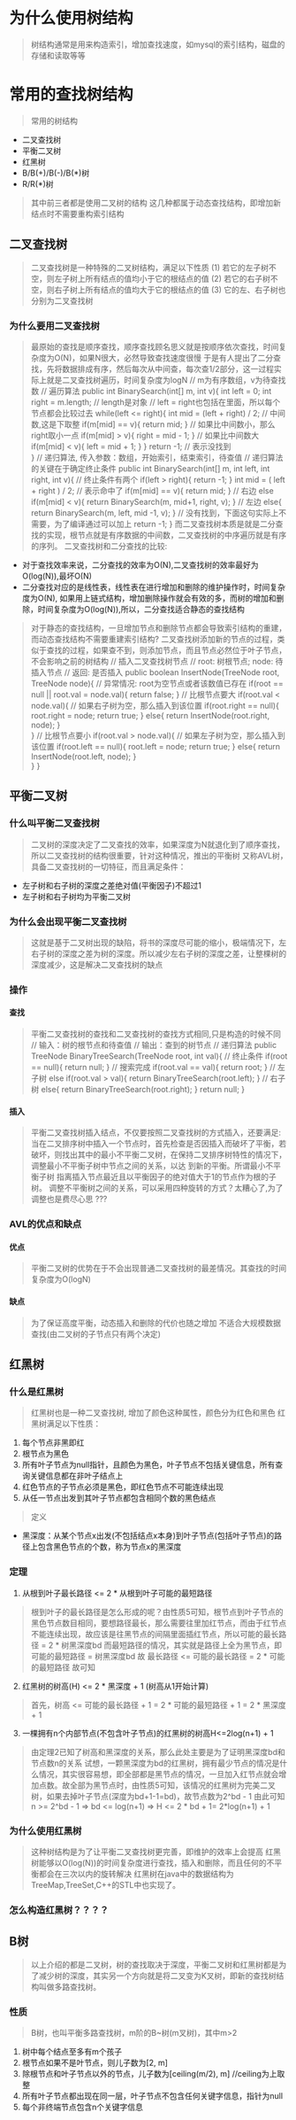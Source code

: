 # 为什么使用树结构
> 树结构通常是用来构造索引，增加查找速度，如mysql的索引结构，磁盘的存储和读取等等

# 常用的查找树结构
> 常用的树结构
* 二叉查找树
* 平衡二叉树
* 红黑树
* B/B(+)/B(-)/B(*)树
* R/R(*)树
> 其中前三者都是使用二叉树的结构
> 这几种都属于动态查找结构，即增加新结点时不需要重构索引结构
## 二叉查找树
> 二叉查找树是一种特殊的二叉树结构，满足以下性质
(1) 若它的左子树不空，则左子树上所有结点的值均小于它的根结点的值
(2) 若它的右子树不空，则右子树上所有结点的值均大于它的根结点的值
(3) 它的左、右子树也分别为二叉查找树
### 为什么要用二叉查找树
> 最原始的查找是顺序查找，顺序查找顾名思义就是按顺序依次查找，时间复杂度为O(N)，如果N很大，必然导致查找速度很慢
> 于是有人提出了二分查找，先将数据排成有序，然后每次从中间查，每次查1/2部分，这一过程实际上就是二叉查找树遍历，时间复杂度为logN
    // m为有序数组，v为待查找数
    // 遍历算法
    public int BinarySearch(int[] m, int v){
        int left = 0;
        int right = m.length;   // length是对象
        // left = right也包括在里面，所以每个节点都会比较过去
        while(left <= right){
            int mid = (left + right) / 2; // 中间数,这是下取整
            if(m[mid] == v){
                return mid;
            }
            // 如果比中间数小，那么right取小一点
            if(m[mid] > v){
                right = mid - 1;
            }
            // 如果比中间数大
            if(m[mid] < v){
                left = mid + 1;
            }
        }
        return -1; // 表示没找到       
    }
    // 递归算法, 传入参数：数组，开始索引，结束索引，待查值
    // 递归算法的关键在于确定终止条件
    public int BinarySearch(int[] m, int left, int right, int v){
        // 终止条件有两个
        if(left > right){
            return -1;
        }
        int mid = ( left + right ) / 2;
        // 表示命中了
        if(m[mid] == v){
            return mid;
        }
        // 右边
        else if(m[mid] < v){
            return BinarySearch(m, mid+1, right, v);
        }
        // 左边
        else{
            return BinarySearch(m, left, mid -1, v);
        }
        // 没有找到，下面这句实际上不需要，为了编译通过可以加上
        return -1; 
    }
> 而二叉查找树本质是就是二分查找的实现，根节点就是有序数据的中间数，二叉查找树的中序遍历就是有序的序列。
> 二叉查找树和二分查找的比较:
* 对于查找效率来说，二分查找的效率为O(N),二叉查找树的效率最好为O(log(N)),最坏O(N)
* 二分查找对应的是线性表，线性表在进行增加和删除的维护操作时，时间复杂度为O(N), 如果用上链式结构，增加删除操作就会有效的多，而树的增加和删除，时间复杂度为O(log(N)),所以，二分查找适合静态的查找结构
> 对于静态的查找结构，一旦增加节点和删除节点都会导致索引结构的重建，而动态查找结构不需要重建索引结构?
> 二叉查找树添加新的节点的过程，类似于查找的过程，如果查不到，则添加节点，而且节点必然位于叶子节点，不会影响之前的树结构
    // 插入二叉查找树节点
    // root: 树根节点; node: 待插入节点
    // 返回: 是否插入
    public boolean InsertNode(TreeNode root, TreeNode node){
        // 异常情况: root为空节点或者该数值已存在
        if(root == null || root.val = node.val){
            return false;
        }
        // 比根节点要大
        if(root.val < node.val){
            // 如果右子树为空，那么插入到该位置
            if(root.right == null){
                root.right = node;
                return true; 
            }
            else{
                return InsertNode(root.right, node);
            }   
        }
        // 比根节点要小
        if(root.val > node.val){
            // 如果左子树为空，那么插入到该位置
            if(root.left == null){
                root.left = node;
                return true; 
            }
            else{
                return InsertNode(root.left, node);
            }   
        }
    }

## 平衡二叉树
### 什么叫平衡二叉查找树
> 二叉树的深度决定了二叉查找的效率，如果深度为N就退化到了顺序查找，所以二叉查找树的结构很重要，针对这种情况，推出的平衡树
> 又称AVL树，具备二叉查找树的一切特征，而且满足条件：
* 左子树和右子树的深度之差绝对值(平衡因子)不超过1
* 左子树和右子树均为平衡二叉树
### 为什么会出现平衡二叉查找树
> 这就是基于二叉树出现的缺陷，将书的深度尽可能的缩小，极端情况下，左右子树的深度之差为树的深度。所以减少左右子树的深度之差，让整棵树的深度减少，这是解决二叉查找树的缺点
### 操作
#### 查找
> 平衡二叉查找树的查找和二叉查找树的查找方式相同,只是构造的时候不同
    // 输入：树的根节点和待查值
    // 输出：查到的树节点
    // 递归算法
    public TreeNode BinaryTreeSearch(TreeNode root, int val){
        // 终止条件
        if(root == null){
            return null;
        }
        // 搜索完成
        if(root.val == val){
            return root;
        }
        // 左子树
        else if(root.val > val){
            return BinaryTreeSearch(root.left);
        }
        // 右子树
        else{
            return BinaryTreeSearch(root.right);
        }
        return null;
    }
#### 插入
> 平衡二叉查找树插入结点，不仅要按照二叉查找树的方式插入，还要满足: 当在二叉排序树中插入一个节点时，首先检查是否因插入而破坏了平衡，若 破坏，则找出其中的最小不平衡二叉树，在保持二叉排序树特性的情况下，调整最小不平衡子树中节点之间的关系，以达 到新的平衡。所谓最小不平衡子树 指离插入节点最近且以平衡因子的绝对值大于1的节点作为根的子树。
> 调整不平衡树之间的关系，可以采用四种旋转的方式？太糟心了,为了调整也是费尽心思
> ???

### AVL的优点和缺点
#### 优点
> 平衡二叉树的优势在于不会出现普通二叉查找树的最差情况。其查找的时间复杂度为O(logN)
#### 缺点
> 为了保证高度平衡，动态插入和删除的代价也随之增加
> 不适合大规模数据查找(由二叉树的子节点只有两个决定)

## 红黑树
### 什么是红黑树
> 红黑树也是一种二叉查找树, 增加了颜色这种属性，颜色分为红色和黑色
> 红黑树满足以下性质：
1. 每个节点非黑即红
2. 根节点为黑色
3. 所有叶子节点为null指针，且颜色为黑色，叶子节点不包括关键信息，所有查询关键信息都在非叶子结点上
4. 红色节点的子节点必须是黑色，即红色节点不可能连续出现
5. 从任一节点出发到其叶子节点都包含相同个数的黑色结点
> 定义
* 黑深度：从某个节点x出发(不包括结点x本身)到叶子节点(包括叶子节点)的路径上包含黑色节点的个数，称为节点x的黑深度
### 定理
1. 从根到叶子最长路径 <= 2 * 从根到叶子可能的最短路径
>根到叶子的最长路径是怎么形成的呢？由性质5可知，根节点到叶子节点的黑色节点数目相同，要想路径最长，那么需要往里加红节点，而由于红节点不能连续出现，故应该是往黑节点的间隔里面插红节点，所以可能的最长路径 = 2 * 树黑深度bd
而最短路径的情况，其实就是路径上全为黑节点，即可能的最短路径 = 树黑深度bd
故 最长路径 <= 可能的最长路径 = 2 * 可能的最短路径
故可知
2. 红黑树的树高(H) <= 2 * 黑深度 + 1 (树高从1开始计算)
> 首先，树高 <= 可能的最长路径 + 1 = 2 * 可能的最短路径 + 1 = 2 * 黑深度 + 1
3. 一棵拥有n个内部节点(不包含叶子节点)的红黑树的树高H<=2log(n+1) + 1
>  由定理2已知了树高和黑深度的关系，那么此处主要是为了证明黑深度bd和节点数n的关系
    试想，一颗黑深度为bd的红黑树，拥有最少节点的情况是什么情况，其实很容易想，即全部都是黑节点的情况，一旦加入红节点就会增加点数。故全部为黑节点时，由性质5可知，该情况的红黑树为完美二叉树，如果去掉叶子节点(深度为bd+1-1=bd)，故节点数为2^bd - 1
    由此可知 n >= 2^bd - 1 => bd <= log(n+1)
    => H <= 2 * bd + 1= 2*log(n+1) + 1
### 为什么使用红黑树
> 这种树结构是为了让平衡二叉查找树更完善，即维护的效率上会提高
> 红黑树能够以O(log(N))的时间复杂度进行查找，插入和删除，而且任何的不平衡都会在三次以内的旋转解决
> 红黑树在java中的数据结构为TreeMap,TreeSet,C++的STL中也实现了。
### 怎么构造红黑树？？？？

## B树
> 以上介绍的都是二叉树，树的查找取决于深度，平衡二叉树和红黑树都是为了减少树的深度，其实另一个方向就是将二叉变为K叉树，即新的查找树结构叫做多路查找树。

### 性质
> B树，也叫平衡多路查找树，m阶的B~树(m叉树)，其中m>2
1. 树中每个结点至多有m个孩子
2. 根节点如果不是叶节点，则儿子数为[2, m]
3. 除根节点和叶子节点以外的节点，儿子数为[ceiling(m/2), m] //ceiling为上取整
4. 所有叶子节点都出现在同一层，叶子节点不包含任何关键字信息，指针为null
5. 每个非终端节点包含n个关键字信息